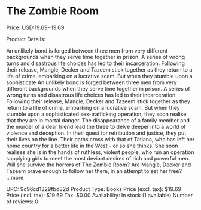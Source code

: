# The Zombie Room

Price: USD:$19.69-$19.69

Product Details:

An unlikely bond is forged between three men from very different backgrounds when they serve time together in prison. A series of wrong turns and disastrous life choices has led to their incarceration. Following their release, Mangle, Decker and Tazeem stick together as they return to a life of crime, embarking on a lucrative scam. But when they stumble upon a sophisticate An unlikely bond is forged between three men from very different backgrounds when they serve time together in prison. A series of wrong turns and disastrous life choices has led to their incarceration. Following their release, Mangle, Decker and Tazeem stick together as they return to a life of crime, embarking on a lucrative scam. But when they stumble upon a sophisticated sex-trafficking operation, they soon realise that they are in mortal danger. The disappearance of a family member and the murder of a dear friend lead the three to delve deeper into a world of violence and deception. In their quest for retribution and justice, they put their lives on the line. Their paths cross with that of Tatiana, who has left her home country for a better life in the West - or so she thinks. She soon realises she is in the hands of ruthless, violent people, who run an operation supplying girls to meet the most deviant desires of rich and powerful men. Will she survive the horrors of The Zombie Room? Are Mangle, Decker and Tazeem brave enough to follow her there, in an attempt to set her free? ...more

UPC: 9c96cd1329fbd82d
Product Type: Books
Price (excl. tax): $19.69
Price (incl. tax): $19.69
Tax: $0.00
Availability: In stock (1 available)
Number of reviews: 0